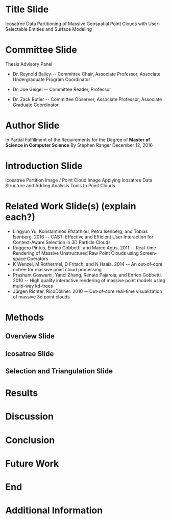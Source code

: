 # Title Slide
Icosatree Data Partitioning of Massive Geospatial Point Clouds with User-Selectable Entities and Surface Modeling



# Committee Slide
Thesis Advisory Panel
- Dr. Reynold Bailey
-- Committee Chair, Associate Professor, Associate Undergraduate Program Coordinator

- Dr. Joe Geigel
-- Committee Reader, Professor

- Dr. Zack Butler
-- Committee Observer, Associate Professor, Associate Graduate Coordinator



# Author Slide
In Partial Fulfillment of the Requirements for the Degree of
**Master of Science in Computer Science**
By Stephen Ranger
December 12, 2016



# Introduction Slide
Icosatree Partition Image / Point Cloud Image
Applying Icosatree Data Structure and Adding Analysis Tools to Point Clouds



# Related Work Slide(s) (explain each?)
- Lingyun Yu, Konstantinos Efstathiou, Petra Isenberg, and Tobias Isenberg. 2016
-- CAST: Effective and Efficient User Interaction for Context-Aware Selection in 3D Particle Clouds
- Ruggero Pintus, Enrico Gobbetti, and Marco Agus. 2011
-- Real-time Rendering of Massive Unstructured Raw Point Clouds using Screen-space Operators
- K Wenzel, M Rothermel, D Fritsch, and N Haala. 2014 
-- An out-of-core octree for massive point cloud processing
- Prashant Goswami, Yanci Zhang, Renato Pajarola, and Enrico Gobbetti. 2010 
-- High quality interactive rendering of massive point models using multi-way kd-trees
- Jürgen Richter, RicoDöllner. 2010
-- Out-of-core real-time visualization of massive 3d point clouds



# Methods
## Overview Slide

## Icosatree Slide

## Selection and Triangulation Slide



# Results



# Discussion



# Conclusion



# Future Work



# End



# Additional Information